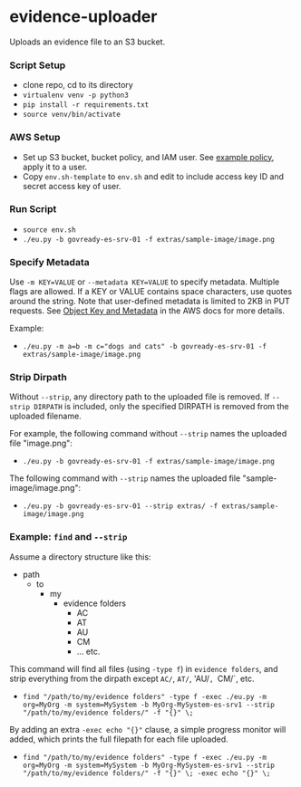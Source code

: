 # evidence-uploader

Uploads an evidence file to an S3 bucket.

### Script Setup

* clone repo, cd to its directory
* `virtualenv venv -p python3`
* `pip install -r requirements.txt`
* `source venv/bin/activate`

### AWS Setup

* Set up S3 bucket, bucket policy, and IAM user.  See [example policy](extras/sample-s3-policy.json), apply it to a user.
* Copy `env.sh-template` to `env.sh` and edit to include access key ID and secret access key of user.

### Run Script

* `source env.sh`
* `./eu.py -b govready-es-srv-01 -f extras/sample-image/image.png`

### Specify Metadata

Use `-m KEY=VALUE` or `--metadata KEY=VALUE` to specify metadata. Multiple flags are allowed.  If a KEY or VALUE contains space characters, use quotes around the string.  Note that user-defined metadata is limited to 2KB in PUT requests.  See [Object Key and Metadata](https://docs.aws.amazon.com/AmazonS3/latest/dev/UsingMetadata.html) in the AWS docs for more details.

Example:
* `./eu.py -m a=b -m c="dogs and cats" -b govready-es-srv-01 -f extras/sample-image/image.png`

### Strip Dirpath

Without `--strip`, any directory path to the uploaded file is removed.  If `--strip DIRPATH` is included, only the specified DIRPATH is removed from the uploaded filename.

For example, the following command without `--strip` names the uploaded file "image.png":

* `./eu.py -b govready-es-srv-01 -f extras/sample-image/image.png`

The following command with `--strip` names the uploaded file "sample-image/image.png":

* `./eu.py -b govready-es-srv-01 --strip extras/ -f extras/sample-image/image.png`

### Example: `find` and `--strip`

Assume a directory structure like this:

* path
  * to
    * my
      * evidence folders
        * AC
        * AT
        * AU
        * CM
        * ... etc.


This command will find all files (using `-type f`) in `evidence folders`, and strip everything from the dirpath except `AC/`, `AT/`, 'AU/`, `CM/`, etc.

* `find "/path/to/my/evidence folders" -type f -exec ./eu.py -m org=MyOrg -m system=MySystem -b MyOrg-MySystem-es-srv1 --strip "/path/to/my/evidence folders/" -f "{}" \;`

By adding an extra `-exec echo "{}"` clause, a simple progress monitor will added, which prints the full filepath for each file uploaded.

* `find "/path/to/my/evidence folders" -type f -exec ./eu.py -m org=MyOrg -m system=MySystem -b MyOrg-MySystem-es-srv1 --strip "/path/to/my/evidence folders/" -f "{}" \; -exec echo "{}" \;`